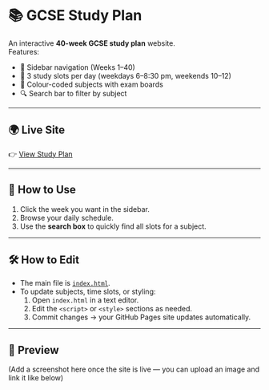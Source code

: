 # 📚 GCSE Study Plan

An interactive **40-week GCSE study plan** website.  
Features:
- 📑 Sidebar navigation (Weeks 1–40)  
- 📅 3 study slots per day (weekdays 6–8:30 pm, weekends 10–12)  
- 🎨 Colour-coded subjects with exam boards  
- 🔍 Search bar to filter by subject  

---

## 🌍 Live Site
👉 [View Study Plan](https://shnmevada-crypto.github.io/study-plan/)

---

## 🚀 How to Use
1. Click the week you want in the sidebar.  
2. Browse your daily schedule.  
3. Use the **search box** to quickly find all slots for a subject.  

---

## 🛠️ How to Edit
- The main file is [`index.html`](./index.html).  
- To update subjects, time slots, or styling:  
  1. Open `index.html` in a text editor.  
  2. Edit the `<script>` or `<style>` sections as needed.  
  3. Commit changes → your GitHub Pages site updates automatically.  

---

## 📸 Preview
(Add a screenshot here once the site is live — you can upload an image and link it like below)

